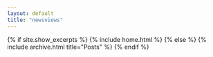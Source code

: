```yaml
---
layout: default
title: "newsviews"
---
```


{% if site.show_excerpts %}
  {% include home.html %}
{% else %}
  {% include archive.html title="Posts" %}
{% endif %}
